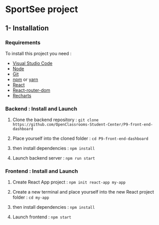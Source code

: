 # SportSee project
## 1- Installation
### Requirements

To install this project you need :

- [Visual Studio Code](https://code.visualstudio.com/)
- [Node](https://nodejs.org/en/)
- [Git](https://git-scm.com/)
- [npm](https://www.npmjs.com/) or [yarn](https://yarnpkg.com/)
- [React](https://fr.reactjs.org/)
- [React-router-dom](https://www.npmjs.com/package/react-router-dom)
- [Recharts](https://recharts.org/en-US/)


### Backend : Install and Launch

1. Clone the backend repository : `git clone https://github.com/OpenClassrooms-Student-Center/P9-front-end-dashboard`

2. Place yourself into the cloned folder :
`cd P9-front-end-dashboard`

3. then install dependencies :
`npm install`

4. Launch backend server : 
`npm run start`

### Frontend : Install and Launch

1. Create React App project : `npm init react-app my-app`

2. Create a new terminal and place yourself into the new React project folder : 
`cd my-app`

3. then install dependencies : 
`npm install`

4. Launch frontend :
`npm start`
